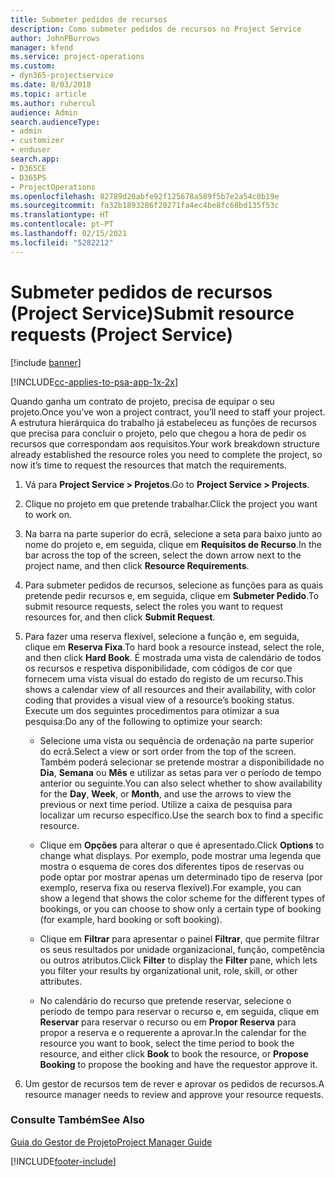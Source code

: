 ```yaml
---
title: Submeter pedidos de recursos
description: Como submeter pedidos de recursos no Project Service
author: JohnPBurrows
manager: kfend
ms.service: project-operations
ms.custom:
- dyn365-projectservice
ms.date: 8/03/2018
ms.topic: article
ms.author: ruhercul
audience: Admin
search.audienceType:
- admin
- customizer
- enduser
search.app:
- D365CE
- D365PS
- ProjectOperations
ms.openlocfilehash: 82789d20abfe92f125678a589f5b7e2a54c0b19e
ms.sourcegitcommit: fa32b1893286f20271fa4ec4be8fc68bd135f53c
ms.translationtype: HT
ms.contentlocale: pt-PT
ms.lasthandoff: 02/15/2021
ms.locfileid: "5282212"
---
```

# <a name="submit-resource-requests-project-service"></a><span data-ttu-id="677fb-103">Submeter pedidos de recursos (Project Service)</span><span class="sxs-lookup"><span data-stu-id="677fb-103">Submit resource requests (Project Service)</span></span>

[!include [banner](../includes/psa-now-project-operations.md)]

[!INCLUDE[cc-applies-to-psa-app-1x-2x](../includes/cc-applies-to-psa-app-1x-2x.md)]

<span data-ttu-id="677fb-104">Quando ganha um contrato de projeto, precisa de equipar o seu projeto.</span><span class="sxs-lookup"><span data-stu-id="677fb-104">Once you’ve won a project contract, you’ll need to staff your project.</span></span> <span data-ttu-id="677fb-105">A estrutura hierárquica do trabalho já estabeleceu as funções de recursos que precisa para concluir o projeto, pelo que chegou a hora de pedir os recursos que correspondam aos requisitos.</span><span class="sxs-lookup"><span data-stu-id="677fb-105">Your work breakdown structure already established the resource roles you need to complete the project, so now it’s time to request the resources that match the requirements.</span></span>  
  
1.  <span data-ttu-id="677fb-106">Vá para **Project Service > Projetos**.</span><span class="sxs-lookup"><span data-stu-id="677fb-106">Go to **Project Service > Projects**.</span></span>  
  
2.  <span data-ttu-id="677fb-107">Clique no projeto em que pretende trabalhar.</span><span class="sxs-lookup"><span data-stu-id="677fb-107">Click the project you want to work on.</span></span>  
  
3.  <span data-ttu-id="677fb-108">Na barra na parte superior do ecrã, selecione a seta para baixo junto ao nome do projeto e, em seguida, clique em **Requisitos de Recurso**.</span><span class="sxs-lookup"><span data-stu-id="677fb-108">In the bar across the top of the screen, select the down arrow next to the project name, and then click **Resource Requirements**.</span></span>  
  
4.  <span data-ttu-id="677fb-109">Para submeter pedidos de recursos, selecione as funções para as quais pretende pedir recursos e, em seguida, clique em **Submeter Pedido**.</span><span class="sxs-lookup"><span data-stu-id="677fb-109">To submit resource requests, select the roles you want to request resources for, and then click **Submit Request**.</span></span>  
  
5.  <span data-ttu-id="677fb-110">Para fazer uma reserva flexível, selecione a função e, em seguida, clique em **Reserva Fixa**.</span><span class="sxs-lookup"><span data-stu-id="677fb-110">To hard book a resource instead, select the role, and then click **Hard Book**.</span></span> <span data-ttu-id="677fb-111">É mostrada uma vista de calendário de todos os recursos e respetiva disponibilidade, com códigos de cor que fornecem uma vista visual do estado do registo de um recurso.</span><span class="sxs-lookup"><span data-stu-id="677fb-111">This shows a calendar view of all resources and their availability, with color coding that provides a visual view of a resource’s booking status.</span></span> <span data-ttu-id="677fb-112">Execute um dos seguintes procedimentos para otimizar a sua pesquisa:</span><span class="sxs-lookup"><span data-stu-id="677fb-112">Do any of the following to optimize your search:</span></span>  
  
    -   <span data-ttu-id="677fb-113">Selecione uma vista ou sequência de ordenação na parte superior do ecrã.</span><span class="sxs-lookup"><span data-stu-id="677fb-113">Select a view or sort order from the top of the screen.</span></span> <span data-ttu-id="677fb-114">Também poderá selecionar se pretende mostrar a disponibilidade no **Dia**, **Semana** ou **Mês** e utilizar as setas para ver o período de tempo anterior ou seguinte.</span><span class="sxs-lookup"><span data-stu-id="677fb-114">You can also select whether to show availability for the **Day**, **Week**, or **Month**, and use the arrows to view the previous or next time period.</span></span> <span data-ttu-id="677fb-115">Utilize a caixa de pesquisa para localizar um recurso específico.</span><span class="sxs-lookup"><span data-stu-id="677fb-115">Use the search box to find a specific resource.</span></span>  
  
    -   <span data-ttu-id="677fb-116">Clique em **Opções** para alterar o que é apresentado.</span><span class="sxs-lookup"><span data-stu-id="677fb-116">Click **Options** to change what displays.</span></span> <span data-ttu-id="677fb-117">Por exemplo, pode mostrar uma legenda que mostra o esquema de cores dos diferentes tipos de reservas ou pode optar por mostrar apenas um determinado tipo de reserva (por exemplo, reserva fixa ou reserva flexível).</span><span class="sxs-lookup"><span data-stu-id="677fb-117">For example, you can show a legend that shows the color scheme for the different types of bookings, or you can choose to show only a certain type of booking (for example, hard booking or soft booking).</span></span>  
  
    -   <span data-ttu-id="677fb-118">Clique em **Filtrar** para apresentar o painel **Filtrar**, que permite filtrar os seus resultados por unidade organizacional, função, competência ou outros atributos.</span><span class="sxs-lookup"><span data-stu-id="677fb-118">Click **Filter** to display the **Filter** pane, which lets you filter your results by organizational unit, role, skill, or other attributes.</span></span>  
  
    -   <span data-ttu-id="677fb-119">No calendário do recurso que pretende reservar, selecione o período de tempo para reservar o recurso e, em seguida, clique em **Reservar** para reservar o recurso ou em **Propor Reserva** para propor a reserva e o requerente a aprovar.</span><span class="sxs-lookup"><span data-stu-id="677fb-119">In the calendar for the resource you want to book, select the time period to book the resource, and either click **Book** to book the resource, or **Propose Booking** to propose the booking and have the requestor approve it.</span></span>  
  
6.  <span data-ttu-id="677fb-120">Um gestor de recursos tem de rever e aprovar os pedidos de recursos.</span><span class="sxs-lookup"><span data-stu-id="677fb-120">A resource manager needs to review and approve your resource requests.</span></span>  
  
### <a name="see-also"></a><span data-ttu-id="677fb-121">Consulte Também</span><span class="sxs-lookup"><span data-stu-id="677fb-121">See Also</span></span>  
 [<span data-ttu-id="677fb-122">Guia do Gestor de Projeto</span><span class="sxs-lookup"><span data-stu-id="677fb-122">Project Manager Guide</span></span>](../psa/project-manager-guide.md)


[!INCLUDE[footer-include](../includes/footer-banner.md)]